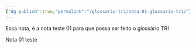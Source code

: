 ```yaml
---
{"dg-publish":true,"permalink":"/glossario-tri/nota-01-glossario-tri/"}
---
```



Essa nota, é a nota teste 01 para que possa ser feito o glossário TRI


Nota 01 teste
